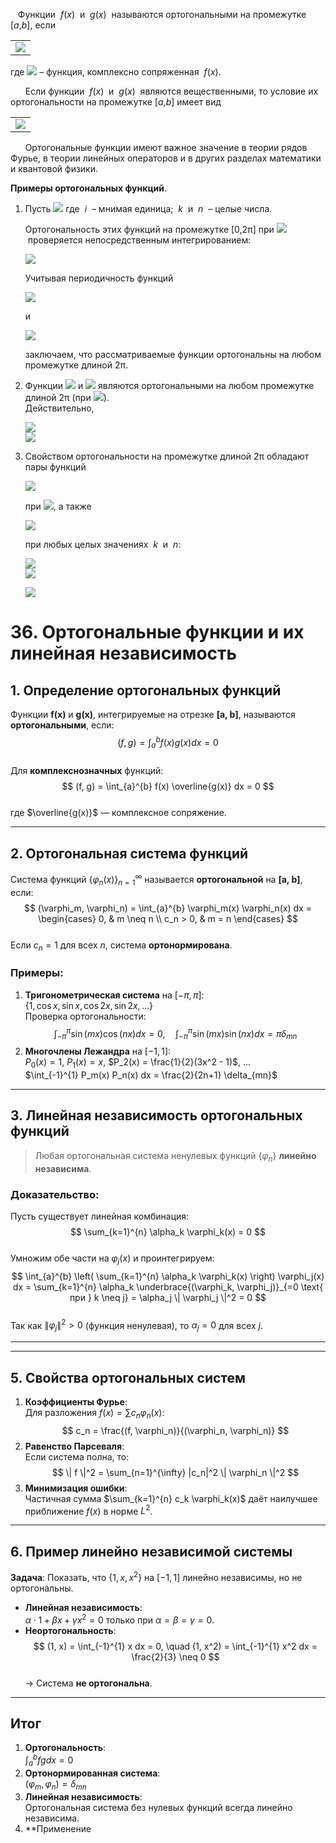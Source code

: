    Функции  _f_(_x_)  и  _g_(_x_)  называются ортогональными на промежутке [_a_,_b_], если

|                                                                                                  |
| ------------------------------------------------------------------------------------------------ |
| ![](https://portal.tpu.ru/SHARED/k/KONVAL/Sites/Russian_sites/Calc1-ru/12/11_files/image049.png) |

где ![](https://portal.tpu.ru/SHARED/k/KONVAL/Sites/Russian_sites/Calc1-ru/12/11_files/image051.png) – функция, комплексно сопряженная  _f_(_x_).  
  
      Если функции  _f_(_x_)  и  _g_(_x_)  являются вещественными, то условие их ортогональности на промежутке [_a_,_b_] имеет вид

|                                                                                                  |
| ------------------------------------------------------------------------------------------------ |
| ![](https://portal.tpu.ru/SHARED/k/KONVAL/Sites/Russian_sites/Calc1-ru/12/11_files/image053.png) |

      Ортогональные функции имеют важное значение в теории рядов Фурье, в теории линейных операторов и в других разделах математики и квантовой физики.  
  
**Примеры ортогональных функций**.

1. Пусть ![](https://portal.tpu.ru/SHARED/k/KONVAL/Sites/Russian_sites/Calc1-ru/12/11_files/image055.png) где  _i_  – мнимая единица;  _k_  и  _n_  – целые числа.  
      
    Ортогональность этих функций на промежутке [0,2π] при ![](https://portal.tpu.ru/SHARED/k/KONVAL/Sites/Russian_sites/Calc1-ru/12/11_files/image063.png) проверяется непосредственным интегрированием:
    
    ![](https://portal.tpu.ru/SHARED/k/KONVAL/Sites/Russian_sites/Calc1-ru/12/11_files/image065.png)
    
    Учитывая периодичность функций
    
    ![](https://portal.tpu.ru/SHARED/k/KONVAL/Sites/Russian_sites/Calc1-ru/12/11_files/image067.png)
    
    и
    
    ![](https://portal.tpu.ru/SHARED/k/KONVAL/Sites/Russian_sites/Calc1-ru/12/11_files/image069.png)
    
    заключаем, что рассматриваемые функции ортогональны на любом промежутке длиной 2π.
  
  
2. Функции ![](https://portal.tpu.ru/SHARED/k/KONVAL/Sites/Russian_sites/Calc1-ru/12/11_files/image073.png) и ![](https://portal.tpu.ru/SHARED/k/KONVAL/Sites/Russian_sites/Calc1-ru/12/11_files/image075.png) являются ортогональными на любом промежутке длиной 2π (при ![](https://portal.tpu.ru/SHARED/k/KONVAL/Sites/Russian_sites/Calc1-ru/12/11_files/image063.png)).  
    Действительно,
    
    ![](https://portal.tpu.ru/SHARED/k/KONVAL/Sites/Russian_sites/Calc1-ru/12/11_files/image077.png)  
    ![](https://portal.tpu.ru/SHARED/k/KONVAL/Sites/Russian_sites/Calc1-ru/12/11_files/image079.png)
    
  
3. Свойством ортогональности на промежутке длиной 2π обладают пары функций
    
    ![](https://portal.tpu.ru/SHARED/k/KONVAL/Sites/Russian_sites/Calc1-ru/12/11_files/image081.png)
    
    при ![](https://portal.tpu.ru/SHARED/k/KONVAL/Sites/Russian_sites/Calc1-ru/12/11_files/image063.png), а также
    
    ![](https://portal.tpu.ru/SHARED/k/KONVAL/Sites/Russian_sites/Calc1-ru/12/11_files/image083.png)
    
    при любых целых значениях  _k_  и  _n_:
    
    ![](https://portal.tpu.ru/SHARED/k/KONVAL/Sites/Russian_sites/Calc1-ru/12/11_files/image085.png)  
    ![](https://portal.tpu.ru/SHARED/k/KONVAL/Sites/Russian_sites/Calc1-ru/12/11_files/image079.png)  
      
    ![](https://portal.tpu.ru/SHARED/k/KONVAL/Sites/Russian_sites/Calc1-ru/12/11_files/image087.png)

# 36. Ортогональные функции и их линейная независимость

## 1. **Определение ортогональных функций**  
Функции **f(x)** и **g(x)**, интегрируемые на отрезке **[a, b]**, называются **ортогональными**, если:  
$$
(f, g) = \int_{a}^{b} f(x) g(x)  dx = 0
$$  
Для **комплекснозначных** функций:  
$$
(f, g) = \int_{a}^{b} f(x) \overline{g(x)}  dx = 0
$$  
где $\overline{g(x)}$ — комплексное сопряжение.

---

## 2. **Ортогональная система функций**  
Система функций $\{ \varphi_n(x) \}_{n=1}^{\infty}$ называется **ортогональной** на **[a, b]**, если:  
$$
(\varphi_m, \varphi_n) = \int_{a}^{b} \varphi_m(x) \varphi_n(x)  dx = 
\begin{cases} 
0, & m \neq n \\
c_n > 0, & m = n 
\end{cases}
$$  
Если $c_n = 1$ для всех $n$, система **ортонормирована**.

### Примеры:  
1. **Тригонометрическая система** на $[-\pi, \pi]$:  
   $\{ 1, \cos x, \sin x, \cos 2x, \sin 2x, \ldots \}$  
   Проверка ортогональности:  
   $$
   \int_{-\pi}^{\pi} \sin(mx) \cos(nx)  dx = 0, \quad \int_{-\pi}^{\pi} \sin(mx) \sin(nx)  dx = \pi \delta_{mn}
   $$  
2. **Многочлены Лежандра** на $[-1, 1]$:  
   $P_0(x) = 1$, $P_1(x) = x$, $P_2(x) = \frac{1}{2}(3x^2 - 1)$, ...  
   $\int_{-1}^{1} P_m(x) P_n(x)  dx = \frac{2}{2n+1} \delta_{mn}$  

---

## 3. **Линейная независимость ортогональных функций**  
> Любая ортогональная система ненулевых функций $\{ \varphi_n \}$ **линейно независима**.

### Доказательство:  
Пусть существует линейная комбинация:  
$$
\sum_{k=1}^{n} \alpha_k \varphi_k(x) = 0
$$  
Умножим обе части на $\varphi_j(x)$ и проинтегрируем:  
$$
\int_{a}^{b} \left( \sum_{k=1}^{n} \alpha_k \varphi_k(x) \right) \varphi_j(x)  dx = \sum_{k=1}^{n} \alpha_k \underbrace{(\varphi_k, \varphi_j)}_{=0 \text{ при } k \neq j} = \alpha_j \| \varphi_j \|^2 = 0
$$  
Так как $\| \varphi_j \|^2 > 0$ (функция ненулевая), то $\alpha_j = 0$ для всех $j$.  

---


---

## 5. **Свойства ортогональных систем**  
1. **Коэффициенты Фурье**:  
   Для разложения $f(x) = \sum c_n \varphi_n(x)$:  
   $$
   c_n = \frac{(f, \varphi_n)}{(\varphi_n, \varphi_n)}
   $$  
2. **Равенство Парсеваля**:  
   Если система полна, то:  
   $$
   \| f \|^2 = \sum_{n=1}^{\infty} |c_n|^2 \| \varphi_n \|^2
   $$  
3. **Минимизация ошибки**:  
   Частичная сумма $\sum_{k=1}^{n} c_k \varphi_k(x)$ даёт наилучшее приближение $f(x)$ в норме $L^2$.  

---

## 6. **Пример линейно независимой системы**  
**Задача**: Показать, что $\{ 1, x, x^2 \}$ на $[-1, 1]$ линейно независимы, но не ортогональны.  
- **Линейная независимость**:  
  $\alpha \cdot 1 + \beta x + \gamma x^2 = 0$ только при $\alpha = \beta = \gamma = 0$.  
- **Неортогональность**:  
  $$
  (1, x) = \int_{-1}^{1} x  dx = 0, \quad (1, x^2) = \int_{-1}^{1} x^2  dx = \frac{2}{3} \neq 0
  $$  
  → Система **не ортогональна**.  

---

## Итог  
1. **Ортогональность**:  
   $\int_a^b f g  dx = 0$  
2. **Ортонормированная система**:  
   $(\varphi_m, \varphi_n) = \delta_{mn}$  
3. **Линейная независимость**:  
   Ортогональная система без нулевых функций всегда линейно независима.  
4. **Применение
